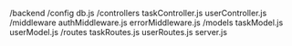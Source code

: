 /backend
  /config
    db.js
  /controllers
    taskController.js
    userController.js
  /middleware
    authMiddleware.js
    errorMiddleware.js
  /models
    taskModel.js
    userModel.js
  /routes
    taskRoutes.js
    userRoutes.js
  server.js
